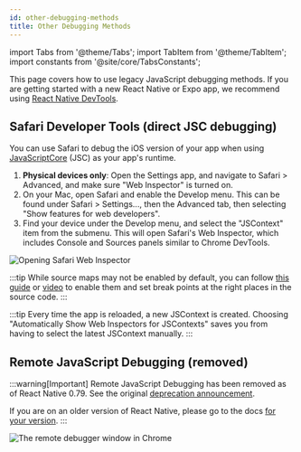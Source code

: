 ```yaml
---
id: other-debugging-methods
title: Other Debugging Methods
---
```


import Tabs from '@theme/Tabs'; import TabItem from '@theme/TabItem'; import constants from '@site/core/TabsConstants';

This page covers how to use legacy JavaScript debugging methods. If you are getting started with a new React Native or Expo app, we recommend using [React Native DevTools](./react-native-devtools).

## Safari Developer Tools (direct JSC debugging)

You can use Safari to debug the iOS version of your app when using [JavaScriptCore](https://trac.webkit.org/wiki/JavaScriptCore) (JSC) as your app's runtime.

1. **Physical devices only**: Open the Settings app, and navigate to Safari > Advanced, and make sure "Web Inspector" is turned on.
2. On your Mac, open Safari and enable the Develop menu. This can be found under Safari > Settings..., then the Advanced tab, then selecting "Show features for web developers".
3. Find your device under the Develop menu, and select the "JSContext" item from the submenu. This will open Safari's Web Inspector, which includes Console and Sources panels similar to Chrome DevTools.

![Opening Safari Web Inspector](/docs/assets/debugging-safari-developer-tools.jpg)

:::tip
While source maps may not be enabled by default, you can follow [this guide](https://blog.nparashuram.com/2019/10/debugging-react-native-ios-apps-with.html) or [video](https://www.youtube.com/watch?v=GrGqIIz51k4) to enable them and set break points at the right places in the source code.
:::

:::tip
Every time the app is reloaded, a new JSContext is created. Choosing "Automatically Show Web Inspectors for JSContexts" saves you from having to select the latest JSContext manually.
:::

## Remote JavaScript Debugging (removed)

:::warning[Important]
Remote JavaScript Debugging has been removed as of React Native 0.79. See the original [deprecation announcement](https://github.com/react-native-community/discussions-and-proposals/discussions/734).

If you are on an older version of React Native, please go to the docs [for your version](/versions).
:::

![The remote debugger window in Chrome](/docs/assets/debugging-chrome-remote-debugger.jpg)